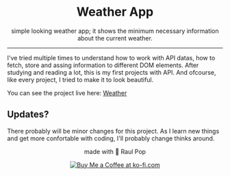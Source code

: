 <h1 align="center">Weather App</h1>
<p align="center">simple looking weather app; it shows the minimum necessary information about the current weather.</p>

---

I've tried multiple times to understand how to work with API datas, how to fetch, store and assing information to different DOM elements.
After studying and reading a lot, this is my first projects with API. And ofcourse, like every project, I tried to make it to look beautiful.

You can see the project live here: <a href="https://raulpop.ro/projects/weather/" target=_blank>Weather</a>

<h2>Updates?</h2>
There probably will be minor changes for this project. As I learn new things and get more confortable with coding, I'll probably change thinks around.

<p align="center">made with 💜 Raul Pop</p>
<p align="center"><a href="https://ko-fi.com/raulpop" target='_blank'> <img src="https://cdn.ko-fi.com/cdn/kofi5.png" alt="Buy Me a Coffee at ko-fi.com" /></a></p>
